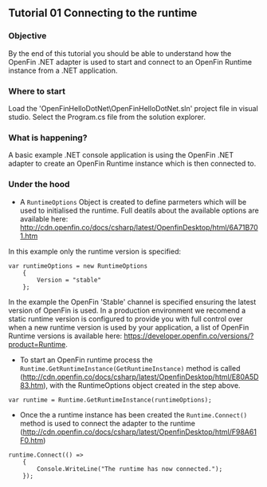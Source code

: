 
## Tutorial 01 Connecting to the runtime

### Objective

By the end of this tutorial you should be able to understand how the OpenFin .NET adapter is used to start and connect to an OpenFin Runtime instance from a .NET application.

### Where to start

Load the 'OpenFinHelloDotNet\OpenFinHelloDotNet.sln' project file in visual studio.  Select the Program.cs file from the solution explorer.

### What is happening?

A basic example .NET console application is using the OpenFin .NET adapter to create an OpenFin Runtime instance which is then connected to.

### Under the hood

- A `RuntimeOptions` Object is created to define parmeters which will be used to initialised the runtime.   Full deatils about the available options are available here: http://cdn.openfin.co/docs/csharp/latest/OpenfinDesktop/html/6A71B701.htm

In this example only the runtime version is specified:
```
var runtimeOptions = new RuntimeOptions
    {
        Version = "stable"
    };
```
In the example the OpenFin 'Stable' channel is specified ensuring the latest version of OpenFin is used.  In a production environment we recomend a static runtime version is configured to provide you with full control over when a new runtime version is used by your application, a list of OpenFin Runtime versions is available here: https://developer.openfin.co/versions/?product=Runtime.

- To start an OpenFin runtime process the `Runtime.GetRuntimeInstance(GetRuntimeInstance)` method is called (http://cdn.openfin.co/docs/csharp/latest/OpenfinDesktop/html/E80A5D83.htm), with the RuntimeOptions object created in the step above.

```
var runtime = Runtime.GetRuntimeInstance(runtimeOptions);
```

- Once the a runtime instance has been created the `Runtime.Connect()` method is used to connect the adapter to the runtime (http://cdn.openfin.co/docs/csharp/latest/OpenfinDesktop/html/F98A61F0.htm)

```
runtime.Connect(() =>
    {
        Console.WriteLine("The runtime has now connected.");
    });

```